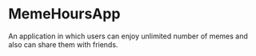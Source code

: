 # MemeHoursApp
An application in which users can enjoy unlimited number of memes and also can share them with friends.
